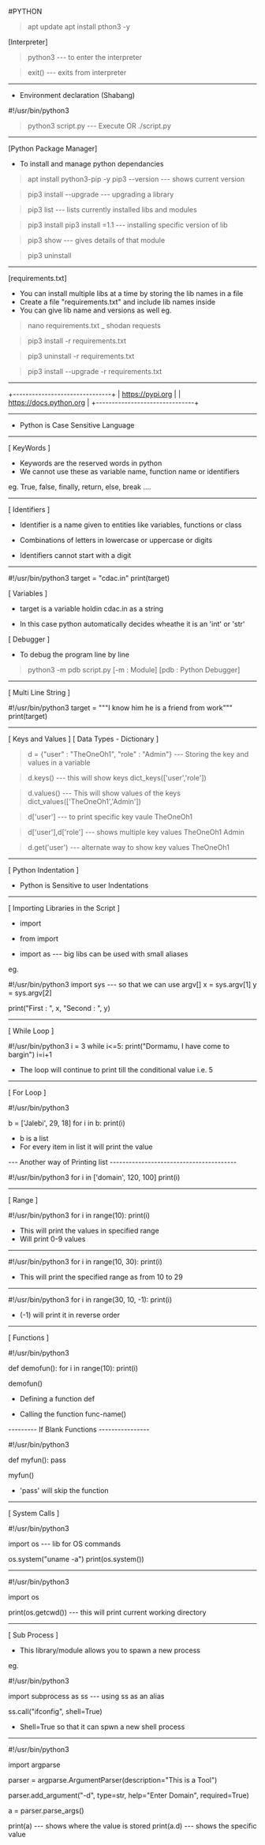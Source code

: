 #PYTHON 

> apt update
> apt install pthon3 -y

[Interpreter]

> python3								--- to enter the interpreter

> exit()								--- exits from interpreter

-----------------------------------------------------------------------------

- Environment declaration (Shabang)

#!/usr/bin/python3

> python3 script.py 					--- Execute
OR
> ./script.py

---------------------------------------------------------------------------------

[Python Package Manager]
- To install and manage python dependancies

> apt install python3-pip -y
> pip3 --version										--- shows current version

> pip3 install --upgrade <lib-name>						--- upgrading a library

> pip3 list												--- lists currently installed libs and modules

> pip3 install <lib-name>
> pip3 install <lib-name>=1.1							--- installing specific version of lib

> pip3 show <lib-name>									--- gives details of that module 

> pip3 uninstall <lib-name>	

-------------------------------------------------------------------------------------------------------

[requirements.txt]

- You can install multiple libs at a time by storing the lib names in a file 
- Create a file "requirements.txt" and include lib names inside
- You can give lib name and versions as well
eg.

> nano requirements.txt
	\_ 	shodan
		requests

> pip3 install -r requirements.txt

> pip3 uninstall -r requirements.txt

> pip3 install --upgrade -r requirements.txt

_______________________________________________________________________________________________________________________


+-------------------------------+
|	https://pypi.org			|
|	https://docs.python.org		|
+-------------------------------+

_________________________________________________________________________________________________________________

+ Python is Case Sensitive Language
_________________________________________________________________________________________________________________

[ KeyWords ]

+ Keywords are the reserved words in python  
+ We cannot use these as variable name, function name or identifiers

eg. True, false, finally, return, else, break ....

_________________________________________________________________________________________________________________

[ Identifiers ]

- Identifier is a name given to entities like variables, functions or class

- Combinations of letters in lowercase or uppercase or digits
- Identifiers cannot start with a digit 

_________________________________________________________________________________________________________________

#!/usr/bin/python3
target = "cdac.in"
print(target)

[ Variables ]

- target is a variable holdin cdac.in as a string

- In this case python automatically decides wheathe it is an 'int' or 'str'

[ Debugger ]

- To debug the program line by line

> python3 -m pdb script.py
[-m 	: Module]
[pdb 	: Python Debugger]

_________________________________________________________________________________________________________________

[ Multi Line String ]

#!/usr/bin/python3
target = """I know him
he is a friend from work"""
print(target)

_________________________________________________________________________________________________________________

[ Keys and Values ] [ Data Types - Dictionary ]

> d = {"user" : "TheOneOh1", "role" : "Admin"}						--- Storing the key and values in a variable  

> d.keys()															--- this will show keys 
dict_keys(['user','role'])

> d.values()														--- This will show values of the keys
dict_values(['TheOneOh1','Admin'])

> d['user']												--- to print specific key vaule 
TheOneOh1

> d['user'],d['role']									--- shows multiple key values
TheOneOh1 Admin

> d.get('user')											--- alternate way to show key values
TheOneOh1
_________________________________________________________________________________________________________________

[ Python Indentation ]

- Python is Sensitive to user Indentations

_________________________________________________________________________________________________________________

[ Importing Libraries in the Script ]

- import <lib-name>

- from <lib-name> import <func-name>

- import <lib-name> as <alias-name> 						--- big libs can be used with small aliases

eg.

#!/usr/bin/python3
import sys									--- so that we can use argv[]
x = sys.argv[1]
y = sys.argv[2]

print("First : ", x, "Second : ", y)

_________________________________________________________________________________________________________________

[ While Loop ]

#!/usr/bin/python3
i = 3 
while i<=5:
	print("Dormamu, I have come to bargin")
	i=i+1

- The loop will continue to print till the conditional value i.e. 5
_________________________________________________________________________________________________________________

[ For Loop ]

#!/usr/bin/python3

b = ['Jalebi', 29, 18]
for i in b:
        print(i)

- b is a list 
- For every item in list it will print the value 


--- Another way of Printing list ----------------------------------------

#!/usr/bin/python3
for i in ['domain', 120, 100]
	print(i)

_________________________________________________________________________________________________________________

[ Range ]

#!/usr/bin/python3
for i in range(10):
	print(i)

- This will print the values in specified range
- Will print 0-9 values 

---------------------------------------------------------------

#!/usr/bin/python3
for i in range(10, 30):
	print(i)

- This will print the specified range as from 10 to 29

---------------------------------------------------------------

#!/usr/bin/python3
for i in range(30, 10, -1):
	print(i)

- (-1) will print it in reverse order

_________________________________________________________________________________________________________________

[ Functions ]

#!/usr/bin/python3

def demofun():
	for i in range(10):
		print(i)

demofun()

- Defining a function 
	def <func-name>

- Calling the function
	func-name()

--------- If Blank Functions ----------------

#!/usr/bin/python3

def myfun():
	pass

myfun()

- 'pass' will skip the function

_________________________________________________________________________________________________________________

[ System Calls ]

#!/usr/bin/python3

import os								--- lib for OS commands

os.system("uname -a")
print(os.system())

--------------------------------------------------------------------------

#!/usr/bin/python3

import os

print(os.getcwd())						--- this will print current working directory

_________________________________________________________________________________________________________________

[ Sub Process ]

- This library/module allows you to spawn a new process

eg.

#!/usr/bin/python3

import subprocess as ss 										--- using ss as an alias 

ss.call("ifconfig", shell=True)

- Shell=True so that it can spwn a new shell process 

----------------------------------------------------------------------------------

#!/usr/bin/python3

import argparse

parser = argparse.ArgumentParser(description="This is a Tool")

parser.add_argument("-d", type=str, help="Enter Domain", required=True)

a = parser.parse_args()

print(a)											--- shows where the value is stored
print(a.d)											--- shows the specific value 
